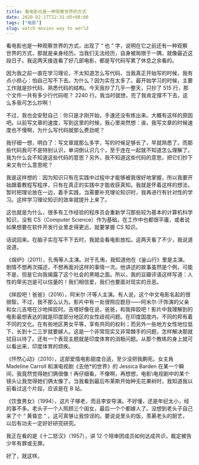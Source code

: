 ```yaml
---
title: 看电影也是一种观察世界的方式
date: 2020-02-17T22:31:05+08:00
tags: ["电影"]
slug: watch movies way to world
---
```


看电影也是一种观察世界的方式，出现了 “ 也 ” 字，说明在它之前还有一种观察世界的方式，那就是亲身经历。当我们无法经历，自身被局限于一隅，就像最近这段日子。我这两天接连看了好几部电影，都是写代码写累了休息之余看的。

因为我之前一直在学习理论，不太知道怎么写代码，当我真正开始写的时候，我有点小担心：怕自己写不下去。为什么？因为实在太多了。最开始学习的时候，主要工作就是抄代码、熟悉代码的结构。今天我抄了几乎一整天，只抄了 515 行，那个文件一共有多少行代码呢？ 2240 行。我当时就想，完了我肯定撑不下去，这么多我可怎么抄啊！

不过，我也会安慰自己：你只是才刚开始，手速还没有练出来。大概有这样的原因吧。以前写文章的速度，写到这里的时候，我心里突然想：诶，我写文章的时候速度也不慢啊，为什么写代码就那么费劲呢？

我仔细一想，明白了：写文章就那么多字，写的时候足够长了，早就熟悉了。而那些代码我可不是特别认识，单词倒认识几个，至于连在一起就不知道怎么理解了。我为什么会不知道这些代码的意思？另外，我不知道这些代码的意思，把它们抄下来又有什么意思呢？

我是这样想的：因为知识只有在实践中过程中才能够被我很好地掌握，所以我要开始跟着教程写程序，只有在真正的实践中才能收获真知。我就是怀着这样的想法，暂时把理论放在一边，着手实践，当需要补充理论知识时，我再进行有针对性的学习。这样学习理论知识的效率就提升上来了。

这也就是为什么，很多有工作经验的程序员会重新学习那些较为基本的计算机科学知识，没有 CS（Computer Science）作为基础，在工作中也都很平庸，或者说如果想要在软件开发行业里走得更远，就要掌握 CS 知识。

话说回来。在脑子实在写不下去时，我就会看电影放松。这两天看了不少，我说道说道。

《熔炉》（2011），孔侑等人主演。对于孔侑，我知道他在《釜山行》里是主演。剧情不想再次描述，不想再面对这样的事情一次。他讲述的故事虽然是个例，可能不是，但是它向我揭露了这个社会的黑暗之面。所以，我的豆瓣评语这样写道：人性的卑劣岂是可以估量的！我们相信爱，我们也要面对现实的丑恶。

《摔跤吧！爸爸》（2016），阿米尔·汗等人主演。有人说，这个中文电影名起的很弱智。不过，我不那么认为。影片中有一处很照应题目——阿米尔·汗饰演的父亲和女儿吉塔在沙地摔跤时。吉塔好像在说，爸爸，和我摔跤吧！影片中我理解到的电影最想表达的就是印度部分地区的女性歧视问题。在印度国度内，不同的邦有着不同的文化。在有些地区男女平等，享有共同的权利；而另外一些地方女性地位低下，长到十二三岁就要嫁人。这是一个非常现实又非常棘手的问题，怎样解决那就拭目以待了。还有一个表现主题就是印度体育的消极问题。从那个教练的身上就可以看出来，印度体育的顽疾。

《怦然心动》（2010），这部爱情电影甜度合适，至少没把我齁死。女主角 Madeline Carroll 和演电视剧《去他*的世界》的 Jessica Barden 在某一个瞬间，我竟然觉得她们俩很像！再仔细看，不像啊，再想想，电影\电视剧中的某个镜头让我觉得她们俩太像了。当我看到最后布莱斯开始种无花果树时，我知道我以前看过这个片段，应该是在 B 站。

《饮食男女》（1994），这片子够老，而且李安导演。不好懂，还是年纪太小，经的事不多。老头子一个人照顾三个闺女，最后一个个都嫁人了。没想到老头子自己来了个 “ 黄昏恋 ” 。这可真够让我惊讶的。要说说里头的饭，羡慕老头的厨艺，以后有功夫一定好好研究研究。

我正在看的是《十二怒汉》（1957），讲 12 个陪审团成员如何达成共识，裁定被告少年有罪或无罪。

好了，就这样。
